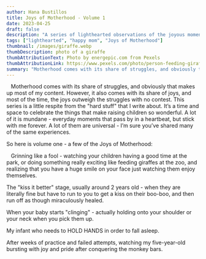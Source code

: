 ```yaml
---
author: Hana Bustillos
title: Joys of Motherhood - Volume 1
date: 2023-04-25
draft: false
description: "A series of lighthearted observations of the joyous moments that make it all worth it. "
tags: ["lighthearted", "happy mom", "Joys of Motherhood"]
thumbnail: /images/giraffe.webp
thumbDescription: photo of a giraffe
thumbAttributionText: Photo by energepic.com from Pexels
thumbAttributionLink: https://www.pexels.com/photo/person-feeding-giraffe-3839115/
summary: "Motherhood comes with its share of struggles, and obviously that makes up most of my content.  However, it also comes with its share of joys, and most of the time, the joys outweigh the struggles with no contest.  This series is a little respite from the hard stuff that I write about."
---
```




&nbsp;&nbsp; Motherhood comes with its share of struggles, and obviously that makes up most of my content.  However, it also comes with its share of joys, and most of the time, the joys outweigh the struggles with no contest.  This series is a little respite from the "hard stuff" that I write about.  It’s a time and space to celebrate the things that make raising children so wonderful.  A lot of it is mundane - everyday moments that pass by in a heartbeat, but stick with me forever.  A lot of them are universal - I’m sure you’ve shared many of the same experiences.

So here is volume one - a few of the Joys of Motherhood:

&nbsp;&nbsp; Grinning like a fool - watching your children having a good time at the park, or doing something really exciting like feeding giraffes at the zoo, and realizing that you have a huge smile on your face just watching them enjoy themselves.

The "kiss it better" stage, usually around 2 years old -  when they are literally fine but have to run to you to get a kiss on their boo-boo, and then run off as though miraculously healed.

When your baby starts "clinging" - actually holding onto your shoulder or your neck when you pick them up.

My infant who needs to HOLD HANDS in order to fall asleep.

After weeks of practice and failed attempts, watching my five-year-old bursting with joy and pride after conquering the monkey bars.
